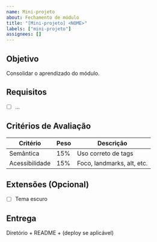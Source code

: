 ```yaml
---
name: Mini-projeto
about: Fechamento de módulo
title: "[Mini-projeto] <NOME>"
labels: ["mini-projeto"]
assignees: []
---
```


## Objetivo
Consolidar o aprendizado do módulo.

## Requisitos
- [ ] ...

## Critérios de Avaliação
| Critério | Peso | Descrição |
|----------|------|-----------|
| Semântica | 15% | Uso correto de tags |
| Acessibilidade | 15% | Foco, landmarks, alt, etc. |

## Extensões (Opcional)
- [ ] Tema escuro

## Entrega
Diretório + README + (deploy se aplicável)